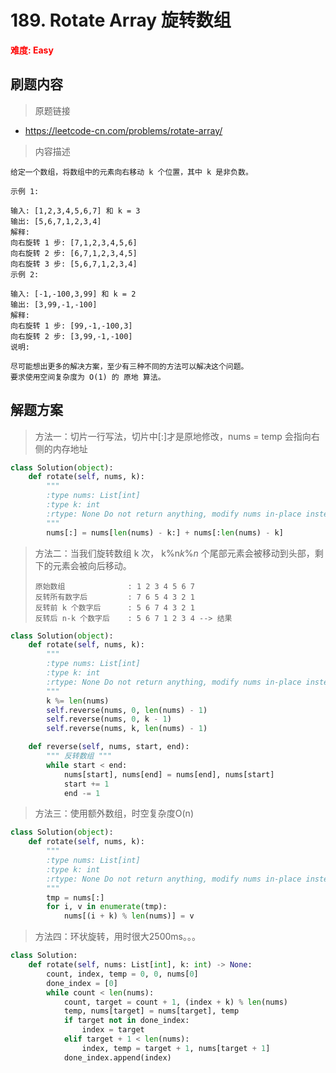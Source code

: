 # 189. Rotate Array 旋转数组

**<font color=red>难度: Easy</font>**

## 刷题内容

> 原题链接

* https://leetcode-cn.com/problems/rotate-array/

> 内容描述

```
给定一个数组，将数组中的元素向右移动 k 个位置，其中 k 是非负数。

示例 1:

输入: [1,2,3,4,5,6,7] 和 k = 3
输出: [5,6,7,1,2,3,4]
解释:
向右旋转 1 步: [7,1,2,3,4,5,6]
向右旋转 2 步: [6,7,1,2,3,4,5]
向右旋转 3 步: [5,6,7,1,2,3,4]
示例 2:

输入: [-1,-100,3,99] 和 k = 2
输出: [3,99,-1,-100]
解释: 
向右旋转 1 步: [99,-1,-100,3]
向右旋转 2 步: [3,99,-1,-100]
说明:

尽可能想出更多的解决方案，至少有三种不同的方法可以解决这个问题。
要求使用空间复杂度为 O(1) 的 原地 算法。
```

## 解题方案

> 方法一：切片一行写法，切片中[:]才是原地修改，nums = temp 会指向右侧的内存地址
>

```python
class Solution(object):
    def rotate(self, nums, k):
        """
        :type nums: List[int]
        :type k: int
        :rtype: None Do not return anything, modify nums in-place instead.
        """
        nums[:] = nums[len(nums) - k:] + nums[:len(nums) - k]
```



> 方法二：当我们旋转数组 k 次， k\%n*k*%*n* 个尾部元素会被移动到头部，剩下的元素会被向后移动。
>
> ```
> 原始数组              : 1 2 3 4 5 6 7
> 反转所有数字后         : 7 6 5 4 3 2 1
> 反转前 k 个数字后      : 5 6 7 4 3 2 1
> 反转后 n-k 个数字后    : 5 6 7 1 2 3 4 --> 结果
> ```

```python
class Solution(object):
    def rotate(self, nums, k):
        """
        :type nums: List[int]
        :type k: int
        :rtype: None Do not return anything, modify nums in-place instead.
        """
        k %= len(nums)
        self.reverse(nums, 0, len(nums) - 1)
        self.reverse(nums, 0, k - 1)
        self.reverse(nums, k, len(nums) - 1)

    def reverse(self, nums, start, end):
        """ 反转数组 """
        while start < end:
            nums[start], nums[end] = nums[end], nums[start]
            start += 1
            end -= 1
```



> 方法三：使用额外数组，时空复杂度O(n)

```python
class Solution(object):
    def rotate(self, nums, k):
        """
        :type nums: List[int]
        :type k: int
        :rtype: None Do not return anything, modify nums in-place instead.
        """
        tmp = nums[:]
        for i, v in enumerate(tmp):
            nums[(i + k) % len(nums)] = v
```



> 方法四：环状旋转，用时很大2500ms。。。

```python
class Solution:
    def rotate(self, nums: List[int], k: int) -> None:
        count, index, temp = 0, 0, nums[0]
        done_index = [0]
        while count < len(nums):
            count, target = count + 1, (index + k) % len(nums)
            temp, nums[target] = nums[target], temp
            if target not in done_index:
                index = target
            elif target + 1 < len(nums):
                index, temp = target + 1, nums[target + 1]
            done_index.append(index)
```

